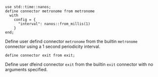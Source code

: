 
```tremor
use std::time::nanos;
define connector metronome from metronome
  with
    config = {
      "interval": nanos::from_millis(1)
    }
end;
```

Define user defind connector `metronome` from the builtin `metronome` connector
using a 1 second periodicity interval.

```tremor
define connector exit from exit;
```

Define user dfeind connector `exit` from the builtin `exit` connector
with no arguments specified.

